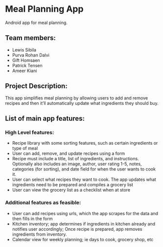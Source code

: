 # Meal Planning App
Android app for meal planning.

## Team members:
- Lewis Sibila
- Purva Rohan Dalvi
- Gift Homsaen
- Patrick Tensen
- Ameer Kiani

## Project Description: 
This app simplifies meal planning by allowing users to add and remove recipes and then it’ll automatically update what ingredients they should buy. 

## List of main app features: 

### High Level features:
- Recipe library with some sorting features, such as certain ingredients or type of meal
- User can add, remove, and update recipes using a form
- Recipe must include a title, list of ingredients, and instructions. Optionally also includes an image, author, user rating 1-5, notes, categories (for sorting), and date field for when the user wants to cook it.
- User can select what recipes they want to cook. The app updates what ingredients need to be prepared and compiles a grocery list
- User can view the grocery list as a checklist when at store

### Additional features as feasible:
- User can add recipes using urls, which the app scrapes for the data and then fills in the form
- Kitchen inventory; app determines if ingredients in kitchen already and notifies user accordingly; Once recipe is prepared, app removes ingredients from inventory.
- Calendar view for weekly planning; ie days to cook, grocery shop, etc
